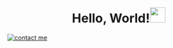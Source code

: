 <h1 align="center"><b>Hello, World!</b><img src="https://media.giphy.com/media/hvRJCLFzcasrR4ia7z/giphy.gif" width="35"></h1>

<a href="https://discord.com/channels/@me/1108722369385742348"> <img src="https://discord.c99.nl/widget/theme-4/750406137240748142.png" alt="contact me">
